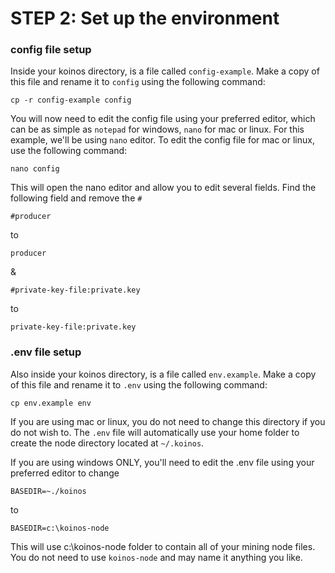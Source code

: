 
# STEP 2: Set up the environment

### config file setup
Inside your koinos directory, is a file called `config-example`.  Make a copy of this file and rename it to `config` using the following command:
```
cp -r config-example config
```

You will now need to edit the config file using your preferred editor, which can be as simple as `notepad` for windows, `nano` for mac or linux. For this example, we'll be using `nano` editor. To edit the config file for mac or linux, use the following command:
```
nano config
```
This will open the nano editor and allow you to edit several fields. Find the following field and remove the `#`
```
#producer
```
to
```
producer
```
&
```
#private-key-file:private.key
```
to
```
private-key-file:private.key
```

### .env file setup
Also inside your koinos directory, is a file called `env.example`.  Make a copy of this file and rename it to `.env` using the following command:

```
cp env.example env
```
If you are using mac or linux, you do not need to change this directory if you do not wish to. The `.env` file will automatically use your home folder to create the node directory located at `~/.koinos`.

If you are using windows ONLY, you'll need to edit the .env file using your preferred editor to change
```
BASEDIR=~./koinos
```
to
```
BASEDIR=c:\koinos-node
```
This will use c:\koinos-node folder to contain all of your mining node files. You do not need to use `koinos-node` and may name it anything you like. 
